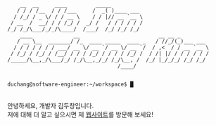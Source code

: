 ```
    __  __     ____         _____
   / / / /__  / / /___     /  _( )____ ___
  / /_/ / _ \/ / / __ \    / / |// __ `__ \
 / __  /  __/ / / /_/ /  _/ /   / / / / / /
/_/ /_/\___/_/_/\____/  /___/  /_/ /_/ /_/
    ____             __                         __ __ _
   / __ \__  _______/ /_  ____ _____  ____ _   / //_/(_)___ ___
  / / / / / / / ___/ __ \/ __ `/ __ \/ __ `/  / ,<  / / __ `__ \
 / /_/ / /_/ / /__/ / / / /_/ / / / / /_/ /  / /| |/ / / / / / /
/_____/\__,_/\___/_/ /_/\__,_/_/ /_/\__, /  /_/ |_/_/_/ /_/ /_/
                                   /____/


duchang@software-engineer:~/workspace$ █
```

<br />
안녕하세요, 개발자 김두창입니다.<br />
저에 대해 더 알고 싶으시면 제 <a href="https://duchi.click">웹사이트</a>를 방문해 보세요!
